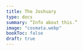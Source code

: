 ```yaml
---
title: The Joshuary
type: docs
summary: “Info about this.”
image: "cosmata.webp"
bookToc: false
draft: true
---
```

